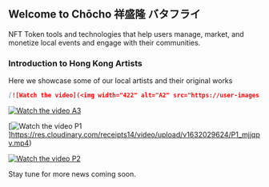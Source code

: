 ## Welcome to Chōcho 祥盛隆 バタフライ

NFT Token tools and technologies that help users manage, market, and monetize local events and engage with their communities.

### Introduction to Hong Kong Artists

Here we showcase some of our local artists and their original works

```markdown
[![Watch the video](<img width="422" alt="A2" src="https://user-images.githubusercontent.com/62372389/133919358-3a0659e3-4339-4bcd-ba31-0cc1fe689e45.png">)](https://tong2984a.github.io/Chocho/a2.html)
```


[![Watch the video A3]()](https://res.cloudinary.com/receipts14/video/upload/v1632029485/A3_trr9yo.mp4)


[![Watch the video P1]()]https://res.cloudinary.com/receipts14/video/upload/v1632029624/P1_mjjqpv.mp4)


[![Watch the video P2]()](https://res.cloudinary.com/receipts14/video/upload/v1632030448/P2_vuwcrv.mp4)


Stay tune for more news coming soon.

